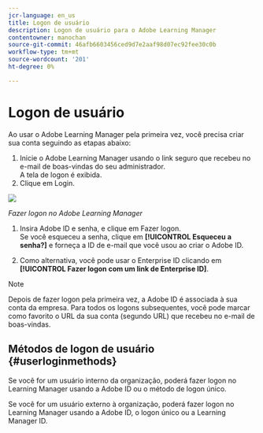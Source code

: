 ```yaml
---
jcr-language: en_us
title: Logon de usuário
description: Logon de usuário para o Adobe Learning Manager
contentowner: manochan
source-git-commit: 46afb6603456ced9d7e2aaf98d07ec92fee30c0b
workflow-type: tm+mt
source-wordcount: '201'
ht-degree: 0%

---
```




# Logon de usuário

Ao usar o Adobe Learning Manager pela primeira vez, você precisa criar sua conta seguindo as etapas abaixo:

1. Inicie o Adobe Learning Manager usando o link seguro que recebeu no e-mail de boas-vindas do seu administrador.\
   A tela de logon é exibida.
1. Clique em Login.

![](assets/adobeid-signin.png)

*Fazer logon no Adobe Learning Manager*

1. Insira Adobe ID e senha, e clique em Fazer logon.\
   Se você esqueceu a senha, clique em **[!UICONTROL Esqueceu a senha?]** e forneça a ID de e-mail que você usou ao criar o Adobe ID.

1. Como alternativa, você pode usar o Enterprise ID clicando em **[!UICONTROL Fazer logon com um link de Enterprise ID]**.

>[!NOTE]
>
>Depois de fazer logon pela primeira vez, a Adobe ID é associada à sua conta da empresa. Para todos os logons subsequentes, você pode marcar como favorito o URL da sua conta (segundo URL) que recebeu no e-mail de boas-vindas.

## Métodos de logon de usuário {#userloginmethods}

Se você for um usuário interno da organização, poderá fazer logon no Learning Manager usando a Adobe ID ou o método de logon único.

Se você for um usuário externo à organização, poderá fazer logon no Learning Manager usando a Adobe ID, o logon único ou a Learning Manager ID.
